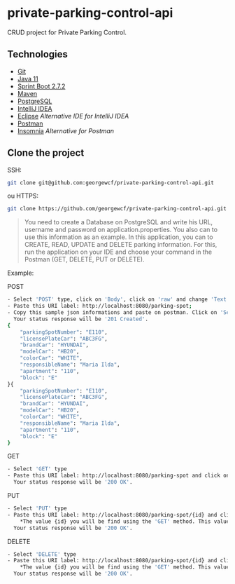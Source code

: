 # private-parking-control-api

CRUD project for Private Parking Control.

## Technologies

- [Git](https://git-scm.com)
- [Java 11](https://www.oracle.com/br/java/technologies/javase/jdk11-archive-downloads.html)
- [Sprint Boot 2.7.2](https://spring.io/projects/spring-boot)
- [Maven](https://maven.apache.org/download.cgi) 
- [PostgreSQL](https://www.postgresql.org/download/)
- [IntelliJ IDEA](https://www.jetbrains.com/pt-br/idea/)
- [Eclipse](https://www.eclipse.org/downloads/) *Alternative IDE for IntelliJ IDEA*
- [Postman](https://www.postman.com/downloads/)
- [Insomnia](https://insomnia.rest/download) *Alternative for Postman*


## Clone the project

SSH:
```bash
git clone git@github.com:georgewcf/private-parking-control-api.git
```
ou HTTPS:
```bash
git clone https://github.com/georgewcf/private-parking-control-api.git
```

>You need to create a Database on PostgreSQL and write his URL, username and password on application.properties.
> You also can to use this information as an example.
>In this application, you can to CREATE, READ, UPDATE and DELETE parking information.
For this, run the application on your IDE and choose your command in the Postman (GET, DELETE, PUT or DELETE).

Example: 

POST
```bash
- Select 'POST' type, click on 'Body', click on 'raw' and change 'Text' for 'JSON';
- Paste this URI label: http://localhost:8080/parking-spot;
- Copy this sample json informations and paste on postman. Click on 'Send';
  Your status response will be '201 Created'.
{
    "parkingSpotNumber": "E110",
    "licensePlateCar": "ABC3FG",
    "brandCar": "HYUNDAI",
    "modelCar": "HB20",
    "colorCar": "WHITE",
    "responsibleName": "Maria Ilda",
    "apartment": "110",
    "block": "E"
}{
    "parkingSpotNumber": "E110",
    "licensePlateCar": "ABC3FG",
    "brandCar": "HYUNDAI",
    "modelCar": "HB20",
    "colorCar": "WHITE",
    "responsibleName": "Maria Ilda",
    "apartment": "110",
    "block": "E"
}
```
GET
```bash
- Select 'GET' type
- Paste this URI label: http://localhost:8080/parking-spot and click on 'Send'.
  Your status response will be '200 OK'.
```

PUT
```bash
- Select 'PUT' type
- Paste this URI label: http://localhost:8080/parking-spot/{id} and click on 'Send'.
    *The value {id} you will be find using the 'GET' method. This value is an AUTO GENERATE. Copy and paste on URI.
  Your status response will be '200 OK'.

```

DELETE
```bash
- Select 'DELETE' type
- Paste this URI label: http://localhost:8080/parking-spot/{id} and click on 'Send'.
    *The value {id} you will be find using the 'GET' method. This value is an AUTO GENERATE. Copy and paste on URI.
  Your status response will be '200 OK'.
```
